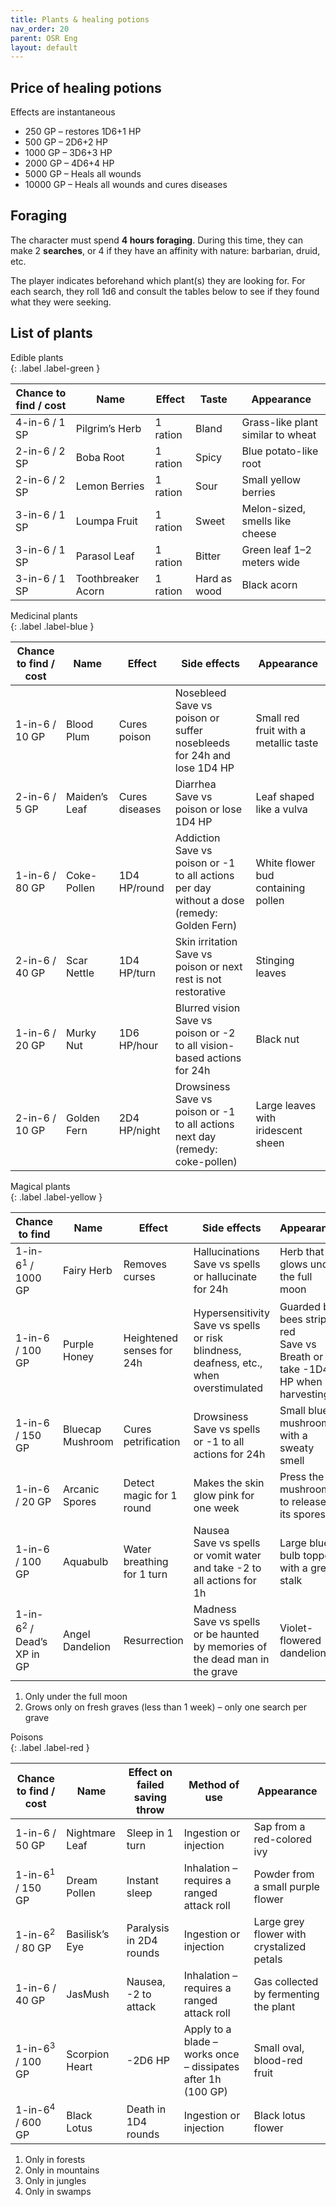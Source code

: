 ```yaml
---
title: Plants & healing potions
nav_order: 20
parent: OSR Eng
layout: default
---
```


## Price of healing potions
Effects are instantaneous  
- 250 GP – restores 1D6+1 HP  
- 500 GP – 2D6+2 HP  
- 1000 GP – 3D6+3 HP  
- 2000 GP – 4D6+4 HP  
- 5000 GP – Heals all wounds  
- 10000 GP – Heals all wounds and cures diseases  

## Foraging
The character must spend **4 hours foraging**. During this time, they can make 2 **searches**, or 4 if they have an affinity with nature: barbarian, druid, etc.

The player indicates beforehand which plant(s) they are looking for. For each search, they roll 1d6 and consult the tables below to see if they found what they were seeking.			

## List of plants

Edible plants  
{: .label .label-green }

| Chance to find / cost | Name              | Effect    | Taste              | Appearance                                 |
| ---------------------- | ---------------- | --------- | ------------------ | ------------------------------------------ |
| 4-in-6 / 1 SP          | Pilgrim’s Herb   | 1 ration  | Bland              | Grass-like plant similar to wheat          |
| 2-in-6 / 2 SP          | Boba Root        | 1 ration  | Spicy              | Blue potato-like root                     |
| 2-in-6 / 2 SP          | Lemon Berries    | 1 ration  | Sour               | Small yellow berries                      |
| 3-in-6 / 1 SP          | Loumpa Fruit     | 1 ration  | Sweet              | Melon-sized, smells like cheese           |
| 3-in-6 / 1 SP          | Parasol Leaf     | 1 ration  | Bitter             | Green leaf 1–2 meters wide                |
| 3-in-6 / 1 SP          | Toothbreaker Acorn | 1 ration | Hard as wood       | Black acorn                               |

Medicinal plants  
{: .label .label-blue }

| Chance to find / cost | Name                | Effect               | Side effects                                                                               | Appearance                                   |
| ---------------------- | ------------------ | -------------------- | ------------------------------------------------------------------------------------------ | ------------------------------------------- |
| 1-in-6 / 10 GP         | Blood Plum         | Cures poison         | Nosebleed<br>Save vs poison or suffer nosebleeds for 24h and lose 1D4 HP                   | Small red fruit with a metallic taste       |
| 2-in-6 / 5 GP          | Maiden’s Leaf      | Cures diseases       | Diarrhea<br>Save vs poison or lose 1D4 HP                                                 | Leaf shaped like a vulva                    |
| 1-in-6 / 80 GP         | Coke-Pollen        | 1D4 HP/round         | Addiction<br>Save vs poison or -1 to all actions per day without a dose (remedy: Golden Fern)  | White flower bud containing pollen          |
| 2-in-6 / 40 GP         | Scar Nettle        | 1D4 HP/turn          | Skin irritation<br>Save vs poison or next rest is not restorative                          | Stinging leaves                             |
| 1-in-6 / 20 GP         | Murky Nut          | 1D6 HP/hour          | Blurred vision<br>Save vs poison or -2 to all vision-based actions for 24h                 | Black nut                                   |
| 2-in-6 / 10 GP         | Golden Fern        | 2D4 HP/night         | Drowsiness<br>Save vs poison or -1 to all actions next day (remedy: coke-pollen)           | Large leaves with iridescent sheen          |

Magical plants  
{: .label .label-yellow }

| Chance to find         | Name               | Effect                                  | Side effects                                                                                    | Appearance                                                                             |
| ---------------------- | ------------------ | --------------------------------------- | ------------------------------------------------------------------------------------------------ | -------------------------------------------------------------------------------------- |
| 1-in-6<sup>1</sup> / 1000 GP | Fairy Herb        | Removes curses                         | Hallucinations<br>Save vs spells or hallucinate for 24h                                          | Herb that glows under the full moon                                                   |
| 1-in-6 / 100 GP        | Purple Honey       | Heightened senses for 24h               | Hypersensitivity<br>Save vs spells or risk blindness, deafness, etc., when overstimulated         | Guarded by bees striped red<br>Save vs Breath or take -1D4 HP when harvesting          |
| 1-in-6 / 150 GP        | Bluecap Mushroom   | Cures petrification                     | Drowsiness<br>Save vs spells or -1 to all actions for 24h                                        | Small blue mushroom with a sweaty smell                                               |
| 1-in-6 / 20 GP         | Arcanic Spores     | Detect magic for 1 round                | Makes the skin glow pink for one week                                                            | Press the mushroom to release its spores                                              |
| 1-in-6 / 100 GP        | Aquabulb           | Water breathing<br>for 1 turn           | Nausea<br>Save vs spells or vomit water and take -2 to all actions for 1h                        | Large blue bulb topped with a green stalk                                             |
| 1-in-6<sup>2</sup> / Dead’s XP in GP | Angel Dandelion | Resurrection                            | Madness<br>Save vs spells or be haunted by memories of the dead man in the grave       | Violet-flowered dandelion                                                             |

1. Only under the full moon  
2. Grows only on fresh graves (less than 1 week) – only one search per grave  

Poisons  
{: .label .label-red }

| Chance to find / cost | Name               | Effect on failed saving throw | Method of use                                                          | Appearance                                   |
| ---------------------- | ----------------- | ----------------------------- | ---------------------------------------------------------------------- | ------------------------------------------- |
| 1-in-6 / 50 GP         | Nightmare Leaf    | Sleep in 1 turn               | Ingestion or injection                                                 | Sap from a red-colored ivy                  |
| 1-in-6<sup>1</sup> / 150 GP | Dream Pollen      | Instant sleep                 | Inhalation – requires a ranged attack roll                             | Powder from a small purple flower           |
| 1-in-6<sup>2</sup> / 80 GP | Basilisk’s Eye    | Paralysis in 2D4 rounds       | Ingestion or injection                                                 | Large grey flower with crystalized petals   |
| 1-in-6 / 40 GP         | JasMush           | Nausea, -2 to attack          | Inhalation – requires a ranged attack roll                             | Gas collected by fermenting the plant       |
| 1-in-6<sup>3</sup> / 100 GP | Scorpion Heart    | \-2D6 HP                      | Apply to a blade – works once – dissipates after 1h (100 GP)           | Small oval, blood-red fruit                 |
| 1-in-6<sup>4</sup> / 600 GP | Black Lotus       | Death in 1D4 rounds           | Ingestion or injection                                                 | Black lotus flower                          |

1. Only in forests  
2. Only in mountains  
3. Only in jungles  
4. Only in swamps  